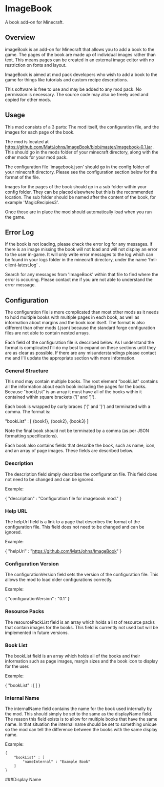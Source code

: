 # ImageBook
A book add-on for Minecraft.

## Overview
imageBook is an add-on for Minecraft that allows you to add a book to the game.  The pages of the book are made up
of individual images rather than text.  This means pages can be created in an external image editor with no restriction
on fonts and layout.

ImageBook is aimed at mod pack developers who wish to add a book to the game for things like tutorials and custom
recipe descriptions.

This software is free to use and may be added to any mod pack.  No permission is necessary.  The source code may also
be freely used and copied for other mods.

## Usage
This mod consists of a 3 parts: The mod itself, the configuration file, and the images for each page of the book.

The mod is located at https://github.com/MattJohns/ImageBook/blob/master/imagebook-0.1.jar .  This should go in the mods folder
of your minecraft directory, along with the other mods for your mod pack.

The configuration file 'imagebook.json' should go in the config folder of your minecraft directory.  Please see the configuration section
below for the format of the file.

Images for the pages of the book should go in a sub folder within your config folder.  They can be placed elsewhere but this
is the recommended location.  The sub folder should be named after the content of the book, for example 'MagicRecipies3'.

Once those are in place the mod should automatically load when you run the game.

## Error Log
If the book is not loading, please check the error log for any messages.  If there is an image missing the book will not load and will
not display an error to the user in-game.  It will only write error messages to the log which can be found in your logs folder in the minecraft
directory, under the name 'fml-client-latest.log' .

Search for any messages from 'ImageBook' within that file to find where the error is occuring.  Please contact me if you are not able to
understand the error message.

## Configuration
The configuration file is more complicated than most other mods as it needs to hold multiple books with multiple pages in each book, as
well as information about margins and the book icon itself.  The format is also different than other mods (.json) because the standard
forge configuration files are not able to contain nested arrays.

Each field of the configuration file is described below.  As I understand the format is complicated I'll do my best to expand on these sections
until they are as clear as possible.  If there are any misunderstandings please contact me and I'll update the appropriate section with
more information.

### General Structure
This mod may contain multiple books.  The root element "bookList" contains all the information about each book including the pages
for the books.  Because "bookList" is an array it must have all of the books within it contained within square brackets ('[' and ']').

Each book is wrapped by curly braces ('{' and '}') and terminated with a comma.  The format is:

"bookList" : [
	{book1},
	{book2},
	{book3}
]

Note the final book should not be terminated by a comma (as per JSON formatting specifications).

Each book also contains fields that describe the book, such as name, icon, and an array of page images.  These fields are described
below.

### Description
The description field simply describes the configuration file.  This field does not need to be changed and can be ignored.

Example:

{
	"description" : "Configuration file for imagebook mod."
}

### Help URL
The helpUrl field is a link to a page that describes the format of the configuration file.  This field does not need to be changed and
can be ignored.

Example:

{
	"helpUrl" : "https://github.com/MattJohns/ImageBook"
}

### Configuration Version
The configurationVersion field sets the version of the configuration file.  This allows the mod to load older configurations correctly.

Example:

{
	"configurationVersion" : "0.1"
}

### Resource Packs
The resourcePackList field is an array which holds a list of resource packs that contain images for the books.  This field is currently not used
but will be implemented in future versions.

### Book List
The bookList field is an array which holds all of the books and their information such as page images, margin sizes and the book icon to display
for the user.

Example:

{
	"bookList" : [
	]
}

### Internal Name
The internalName field contains the name for the book used internally by the mod.  This should simply be set to the same as the displayName
field.  The reason this field exists is to allow for multiple books that have the same name.  In that situation the internal name should be set to
something unique so the mod can tell the difference between the books with the same display name.

Example:

```
{
	"bookList" : [
		"nameInternal" : "Example Book"
	]
}
```

###Display Name


 




